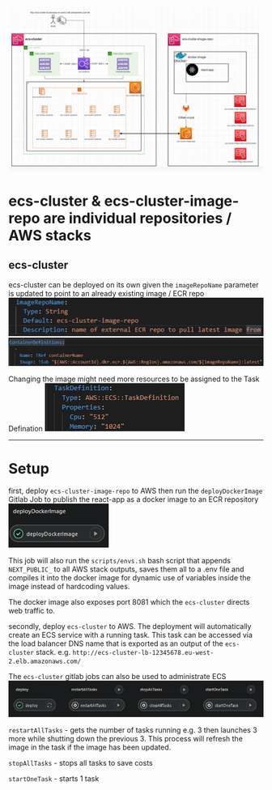 ![](images/diagram.png)

# ecs-cluster & ecs-cluster-image-repo are individual repositories / AWS stacks

## ecs-cluster
ecs-cluster can be deployed on its own given the `imageRepoName` parameter is updated to point to an already existing image / ECR repo
![](images/ecs-cluster-image-repo.png)
![](images/taskDef-image-repo.png)

Changing the image might need more resources to be assigned to the Task Defination
![](images/taskDef-resources.png)

---

# Setup
first, deploy `ecs-cluster-image-repo` to AWS then run the `deployDockerImage` Gitlab Job to publish the react-app as a docker image to an ECR repository
![](images/deployDockerImage.png)

This job will also run the `scripts/envs.sh` bash script that appends `NEXT_PUBLIC_` to all AWS stack outputs, saves them all to a .env file and compiles it into the docker image for dynamic use of variables inside the image instead of hardcoding values.

The docker image also exposes port 8081 which the `ecs-cluster` directs web traffic to.

secondly, deploy `ecs-cluster` to AWS. The deployment will automatically create an ECS service with a running task. This task can be accessed via the load balancer DNS name that is exported as an output of the `ecs-cluster` stack. e.g. `http://ecs-cluster-lb-12345678.eu-west-2.elb.amazonaws.com/`

The `ecs-cluster` gitlab jobs can also be used to administrate ECS
![](images/ecs-cluster-tasks.png)

`restartAllTasks` - gets the number of tasks running e.g. 3 then launches 3 more while shutting down the previous 3. This process will refresh the image in the task if the image has been updated.

`stopAllTasks` - stops all tasks to save costs

`startOneTask` - starts 1 task
